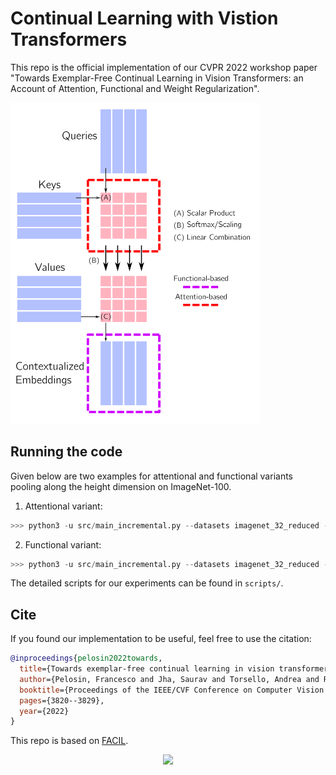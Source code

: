 # Continual Learning with Vistion Transformers
This repo is the official implementation of our CVPR 2022 workshop paper "Towards Exemplar-Free Continual Learning in Vision Transformers: an Account of Attention, Functional and Weight Regularization".

<img src="./docs/_static/att_fun.png" width="400px">
  

## Running the code

Given below are two examples for attentional and functional variants pooling along the height dimension on ImageNet-100.
1. Attentional variant: 

  ```python
>>> python3 -u src/main_incremental.py --datasets imagenet_32_reduced --network Early_conv_vit --approach olwf_asym --nepochs $NEPOCHS --log disk --batch-size 1024 --gpu $GPU --exp-name dummy_attentional_exp --lr 0.01 --seed ${seed} --lamb 1.0 --num-tasks $NUM_TASKS --nc-first-task $NC_FIRST_TASK --lr-patience 20 --plast_mu 1.0 --pool-along 'height'   l
```
  
2. Functional variant:
 ```python
>>> python3 -u src/main_incremental.py --datasets imagenet_32_reduced --network Early_conv_vit --approach olwf_asympost --nepochs $NEPOCHS --log disk --batch-size 1024 --gpu $GPU --exp-name dummy_functional_exp --lr 0.01 --seed ${seed} --lamb 1.0 --num-tasks $NUM_TASKS --nc-first-task $NC_FIRST_TASK --lr-patience 20 --plast_mu 1.0 --pool-along 'height'   
```
The detailed scripts for our experiments can be found in `scripts/`.

## Cite
If you found our implementation to be useful, feel free to use the citation:
```bibtex
@inproceedings{pelosin2022towards,
  title={Towards exemplar-free continual learning in vision transformers: an account of attention, functional and weight regularization},
  author={Pelosin, Francesco and Jha, Saurav and Torsello, Andrea and Raducanu, Bogdan and van de Weijer, Joost},
  booktitle={Proceedings of the IEEE/CVF Conference on Computer Vision and Pattern Recognition},
  pages={3820--3829},
  year={2022}
}
```

This repo is based on [FACIL](https://github.com/mmasana/FACIL).

<div align="center">
<img src="./docs/_static/facil_logo.png" width="100px">

